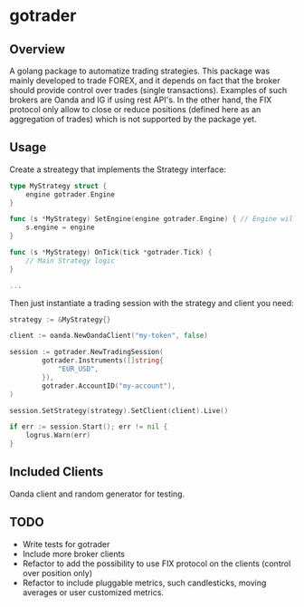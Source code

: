 # gotrader

## Overview

A golang package to automatize trading strategies. This package was mainly developed to trade FOREX, and it depends on fact that the broker should provide control over trades (single transactions). Examples of such brokers are Oanda and IG if using rest API's. In the other hand, the FIX protocol only allow to close or reduce positions (defined here as an aggregation of trades) which is not supported by the package yet.

## Usage

Create a streategy that implements the Strategy interface:

```Go
type MyStrategy struct {
    engine gotrader.Engine
}

func (s *MyStrategy) SetEngine(engine gotrader.Engine) { // Engine will inject itself to the strategy
    s.engine = engine
}

func (s *MyStrategy) OnTick(tick *gotrader.Tick) {
    // Main Strategy logic
}

...

```

Then just instantiate a trading session with the strategy and client you need:

```Go
strategy := &MyStrategy{}

client := oanda.NewOandaClient("my-token", false)

session := gotrader.NewTradingSession(
		gotrader.Instruments([]string{
			"EUR_USD",
		}),
		gotrader.AccountID("my-account"),
)

session.SetStrategy(strategy).SetClient(client).Live()

if err := session.Start(); err != nil {
    logrus.Warn(err)
}

```

## Included Clients

Oanda client and random generator for testing.

## TODO

- Write tests for gotrader
- Include more broker clients
- Refactor to add the possibility to use FIX protocol on the clients (control over position only)
- Refactor to include pluggable metrics, such candlesticks, moving averages or user customized metrics. 
